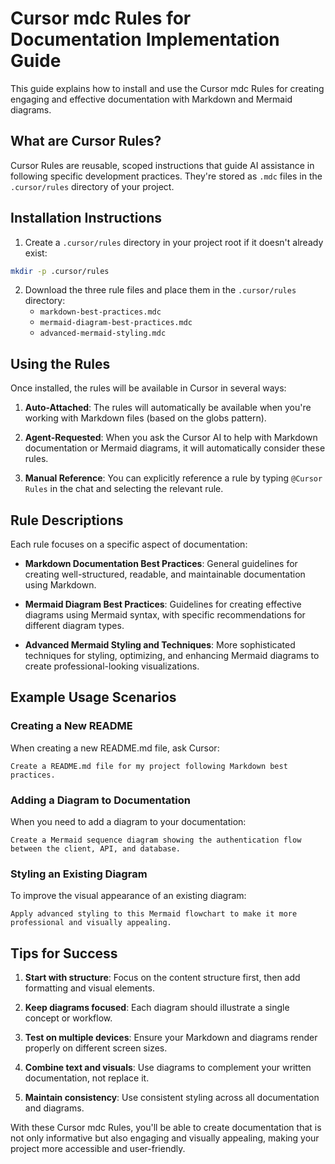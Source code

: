 # Cursor mdc Rules for Documentation Implementation Guide

This guide explains how to install and use the Cursor mdc Rules for creating engaging and effective documentation with Markdown and Mermaid diagrams.

## What are Cursor Rules?

Cursor Rules are reusable, scoped instructions that guide AI assistance in following specific development practices. They're stored as `.mdc` files in the `.cursor/rules` directory of your project.

## Installation Instructions

1. Create a `.cursor/rules` directory in your project root if it doesn't already exist:

```bash
mkdir -p .cursor/rules
```

2. Download the three rule files and place them in the `.cursor/rules` directory:
   - `markdown-best-practices.mdc`
   - `mermaid-diagram-best-practices.mdc`
   - `advanced-mermaid-styling.mdc`

## Using the Rules

Once installed, the rules will be available in Cursor in several ways:

1. **Auto-Attached**: The rules will automatically be available when you're working with Markdown files (based on the globs pattern).

2. **Agent-Requested**: When you ask the Cursor AI to help with Markdown documentation or Mermaid diagrams, it will automatically consider these rules.

3. **Manual Reference**: You can explicitly reference a rule by typing `@Cursor Rules` in the chat and selecting the relevant rule.

## Rule Descriptions

Each rule focuses on a specific aspect of documentation:

- **Markdown Documentation Best Practices**: General guidelines for creating well-structured, readable, and maintainable documentation using Markdown.

- **Mermaid Diagram Best Practices**: Guidelines for creating effective diagrams using Mermaid syntax, with specific recommendations for different diagram types.

- **Advanced Mermaid Styling and Techniques**: More sophisticated techniques for styling, optimizing, and enhancing Mermaid diagrams to create professional-looking visualizations.

## Example Usage Scenarios

### Creating a New README

When creating a new README.md file, ask Cursor:

```
Create a README.md file for my project following Markdown best practices.
```

### Adding a Diagram to Documentation

When you need to add a diagram to your documentation:

```
Create a Mermaid sequence diagram showing the authentication flow between the client, API, and database.
```

### Styling an Existing Diagram

To improve the visual appearance of an existing diagram:

```
Apply advanced styling to this Mermaid flowchart to make it more professional and visually appealing.
```

## Tips for Success

1. **Start with structure**: Focus on the content structure first, then add formatting and visual elements.

2. **Keep diagrams focused**: Each diagram should illustrate a single concept or workflow.

3. **Test on multiple devices**: Ensure your Markdown and diagrams render properly on different screen sizes.

4. **Combine text and visuals**: Use diagrams to complement your written documentation, not replace it.

5. **Maintain consistency**: Use consistent styling across all documentation and diagrams.

With these Cursor mdc Rules, you'll be able to create documentation that is not only informative but also engaging and visually appealing, making your project more accessible and user-friendly.